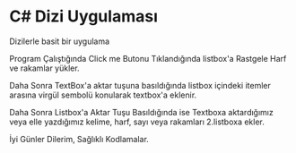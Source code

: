 # C# Dizi Uygulaması
Dizilerle basit bir uygulama

Program Çalıştığında Click me Butonu Tıklandığında listbox'a Rastgele Harf ve rakamlar yükler.

Daha Sonra TextBox'a aktar tuşuna basıldığında listbox içindeki itemler arasına virgül sembolü konularak textbox'a eklenir.

Daha Sonra Listbox'a Aktar Tuşu Basıldığında ise Textboxa aktardığımız veya elle yazdığımız kelime, harf, sayı veya rakamları 2.listboxa ekler.


İyi Günler Dilerim, Sağlıklı Kodlamalar.
